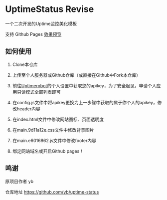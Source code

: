 # UptimeStatus Revise

一个二次开发的Uptime监控美化模板

支持 Github Pages [效果预览](https://nwuzmed.ga/UptimeRobot/)

## 如何使用

1. Clone本仓库

2. 上传至个人服务器或Github仓库（或直接在Github中Fork本仓库）

3. 前往[Uptimerobot](https://uptimerobot.com/)的个人设置中获取您的apikey，为了安全起见，申请个人应用只读模式全部列表即可

4. 在config.js文件中将apikey更换为上一步骤中获取的属于你个人的apikey，修改header内容

5. 在index.html文件中修改网站图标、页面透明度

6. 在main.9d11a12e.css文件中修改背景图片

7. 在main.e6016862.js文件中修改footer内容 

8. 绑定网站域名或开启Github pages！

## 鸣谢

原项目作者 yb

仓库地址 https://github.com/yb/uptime-status
